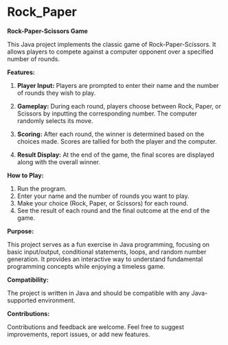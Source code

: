 # Rock_Paper


**Rock-Paper-Scissors Game**

This Java project implements the classic game of Rock-Paper-Scissors. It allows players to compete against a computer opponent over a specified number of rounds.

**Features:**

1. **Player Input:** Players are prompted to enter their name and the number of rounds they wish to play.

2. **Gameplay:** During each round, players choose between Rock, Paper, or Scissors by inputting the corresponding number. The computer randomly selects its move.

3. **Scoring:** After each round, the winner is determined based on the choices made. Scores are tallied for both the player and the computer.

4. **Result Display:** At the end of the game, the final scores are displayed along with the overall winner.

**How to Play:**

1. Run the program.
2. Enter your name and the number of rounds you want to play.
3. Make your choice (Rock, Paper, or Scissors) for each round.
4. See the result of each round and the final outcome at the end of the game.

**Purpose:**

This project serves as a fun exercise in Java programming, focusing on basic input/output, conditional statements, loops, and random number generation. It provides an interactive way to understand fundamental programming concepts while enjoying a timeless game.

**Compatibility:**

The project is written in Java and should be compatible with any Java-supported environment.

**Contributions:**

Contributions and feedback are welcome. Feel free to suggest improvements, report issues, or add new features.


